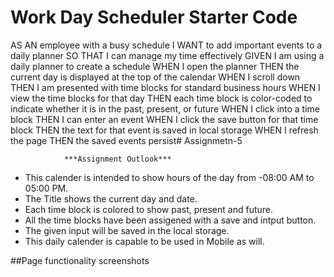 # Work Day Scheduler Starter Code



AS AN employee with a busy schedule
I WANT to add important events to a daily planner
SO THAT I can manage my time effectively
GIVEN I am using a daily planner to create a schedule
WHEN I open the planner
THEN the current day is displayed at the top of the calendar
WHEN I scroll down
THEN I am presented with time blocks for standard business hours
WHEN I view the time blocks for that day
THEN each time block is color-coded to indicate whether it is in the past, present, or future
WHEN I click into a time block
THEN I can enter an event
WHEN I click the save button for that time block
THEN the text for that event is saved in local storage
WHEN I refresh the page
THEN the saved events persist# Assignmetn-5

                ***Assignment Outlook***
                
* This calender is intended to show hours of the day from -08:00 AM to 05:00 PM.
* The Title shows the current day and date. 
* Each time block is colored to show past, present and future.
* All the time blocks have been assigened with a save and intput button. 
* The given input will be saved in the local storage.
* This daily calender is capable to be used in Mobile as will.

##Page functionality screenshots
